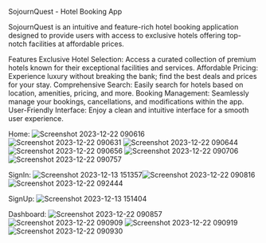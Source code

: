 SojournQuest - Hotel Booking App

SojournQuest is an intuitive and feature-rich hotel booking application designed to provide users with access to exclusive hotels offering top-notch facilities at affordable prices.

Features
Exclusive Hotel Selection: Access a curated collection of premium hotels known for their exceptional facilities and services.
Affordable Pricing: Experience luxury without breaking the bank; find the best deals and prices for your stay.
Comprehensive Search: Easily search for hotels based on location, amenities, pricing, and more.
Booking Management: Seamlessly manage your bookings, cancellations, and modifications within the app.
User-Friendly Interface: Enjoy a clean and intuitive interface for a smooth user experience.



Home:
![Screenshot 2023-12-22 090616](https://github.com/SakthiKrish155/React_IRC/assets/125114424/d6b7ce60-1cee-4ff4-a9aa-310a9b869a3f)
![Screenshot 2023-12-22 090631](https://github.com/SakthiKrish155/React_IRC/assets/125114424/7174f18a-ac2b-4ad0-a5d2-abc171c4f75b)
![Screenshot 2023-12-22 090644](https://github.com/SakthiKrish155/React_IRC/assets/125114424/454a91cc-f359-46ed-b66c-ceec94ec92ab)
![Screenshot 2023-12-22 090656](https://github.com/SakthiKrish155/React_IRC/assets/125114424/a6a5ec28-637f-41cf-9cb7-2b33d2f4766d)
![Screenshot 2023-12-22 090706](https://github.com/SakthiKrish155/React_IRC/assets/125114424/66af2506-96e5-40c5-bf92-8eb3969e3950)
![Screenshot 2023-12-22 090757](https://github.com/SakthiKrish155/React_IRC/assets/125114424/f0ca8cfe-84c6-419e-b57b-2e147adfd7d6)

SignIn:
![Screenshot 2023-12-13 151357](https://github.com/SakthiKrish155/React_IRC/assets/125114424/eb5dd2e6-1357-43b2-80ce-ba998bad7f1d)![Screenshot 2023-12-22 090816](https://github.com/SakthiKrish155/React_IRC/assets/125114424/82688f78-ede1-409f-84ff-c70dca74890c)
![Screenshot 2023-12-22 092444](https://github.com/SakthiKrish155/React_IRC/assets/125114424/40f6af68-bf86-47f6-b09f-ad37a0c705ff)

SignUp:
![Screenshot 2023-12-13 151404](https://github.com/SakthiKrish155/React_IRC/assets/125114424/869c90b8-93d0-4166-b1da-3c40e345c260)

Dashboard:
![Screenshot 2023-12-22 090857](https://github.com/SakthiKrish155/React_IRC/assets/125114424/2049be78-8637-4475-b1fc-f6ea147899ac)
![Screenshot 2023-12-22 090909](https://github.com/SakthiKrish155/React_IRC/assets/125114424/9c0743b3-b3a1-4a04-888c-650354a65859)
![Screenshot 2023-12-22 090919](https://github.com/SakthiKrish155/React_IRC/assets/125114424/a8b27df0-156f-482b-89e7-9d6a096380e2)
![Screenshot 2023-12-22 090930](https://github.com/SakthiKrish155/React_IRC/assets/125114424/5e423453-7a7b-4f76-99f3-578f745e706b)


